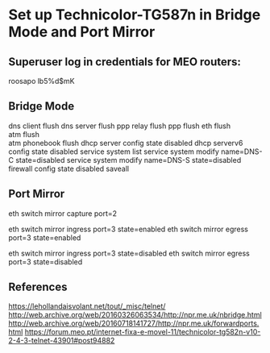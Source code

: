 # Set up Technicolor-TG587n in Bridge Mode and Port Mirror

##  Superuser log in credentials for MEO routers:

roosapo
lb5%d$mK

##  Bridge Mode

dns client flush
dns server flush
ppp relay flush
ppp flush
eth flush	
atm flush	
atm  phonebook flush
dhcp server config state disabled
dhcp serverv6 config state disabled
service system list
service system modify name=DNS-C state=disabled
service system modify name=DNS-S state=disabled
firewall config state disabled
saveall

##  Port Mirror

eth switch mirror capture port=2

eth switch mirror ingress port=3 state=enabled
eth switch mirror egress port=3 state=enabled

eth switch mirror ingress port=3 state=disabled
eth switch mirror egress port=3 state=disabled

##  References
https://lehollandaisvolant.net/tout/_misc/telnet/
http://web.archive.org/web/20160326063534/http://npr.me.uk/nbridge.html
http://web.archive.org/web/20160718141727/http://npr.me.uk/forwardports.html
https://forum.meo.pt/internet-fixa-e-movel-11/technicolor-tg582n-v10-2-4-3-telnet-43901#post94882
